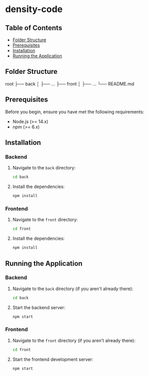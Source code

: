 # density-code

## Table of Contents
- [Folder Structure](#folder-structure)
- [Prerequisites](#prerequisites)
- [Installation](#installation)
- [Running the Application](#running-the-application)


## Folder Structure
root
├── back
│ ├── ...
├── front
│ ├── ...
└── README.md

## Prerequisites
Before you begin, ensure you have met the following requirements:
- Node.js (>= 14.x)
- npm (>= 6.x)

## Installation

### Backend
1. Navigate to the `back` directory:
    ```sh
    cd back
    ```
2. Install the dependencies:
    ```sh
    npm install
    ```

### Frontend
1. Navigate to the `front` directory:
    ```sh
    cd front
    ```
2. Install the dependencies:
    ```sh
    npm install
    ```

## Running the Application

### Backend
1. Navigate to the `back` directory (if you aren't already there):
    ```sh
    cd back
    ```
2. Start the backend server:
    ```sh
    npm start
    ```

### Frontend
1. Navigate to the `front` directory (if you aren't already there):
    ```sh
    cd front
    ```
2. Start the frontend development server:
    ```sh
    npm start
    ```